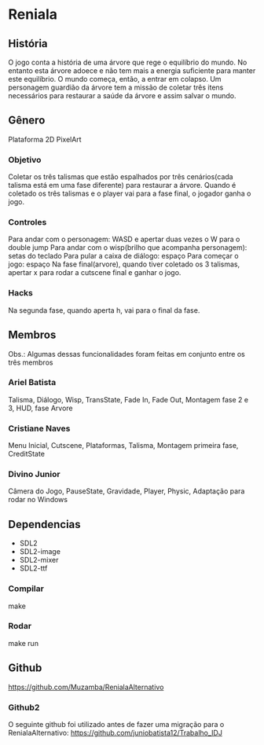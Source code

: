 # Reniala
## História
O jogo conta a história de uma árvore que rege o equilíbrio do mundo. No entanto esta árvore adoece e não tem mais a energia suficiente para manter este equilíbrio. O mundo começa, então, a entrar em colapso. Um personagem guardião da árvore tem a missão de coletar três itens necessários para restaurar a saúde da árvore e assim salvar o mundo.

## Gênero
Plataforma 2D PixelArt

### Objetivo
Coletar os três talismas que estão espalhados por três cenários(cada talisma está em uma fase diferente) para restaurar a árvore. Quando é coletado os três talismas e o player vai para a fase final, o jogador ganha o jogo.
### Controles
Para andar com o personagem: WASD e apertar duas vezes o W para o double jump 
Para andar com o wisp(brilho que acompanha personagem): setas do teclado
Para pular a caixa de diálogo: espaço
Para começar o jogo: espaço
Na fase final(arvore), quando tiver coletado os 3 talismas, apertar x para rodar a cutscene final e ganhar o jogo.
### Hacks
Na segunda fase, quando aperta h, vai para o final da fase.

## Membros
Obs.: Algumas dessas funcionalidades foram feitas em conjunto entre os três membros
### Ariel Batista
Talisma, Diálogo, Wisp, TransState, Fade In, Fade Out, Montagem fase 2 e 3, HUD, fase Arvore
### Cristiane Naves
Menu Inicial, Cutscene, Plataformas, Talisma, Montagem primeira fase, CreditState
### Divino Junior
Câmera do Jogo, PauseState, Gravidade, Player, Physic, Adaptação para rodar no Windows

## Dependencias
- SDL2
- SDL2-image
- SDL2-mixer
- SDL2-ttf

### Compilar
make
### Rodar
make run

## Github
https://github.com/Muzamba/RenialaAlternativo

### Github2
O seguinte github foi utilizado antes de fazer uma migração para o RenialaAlternativo:
https://github.com/juniobatista12/Trabalho_IDJ

